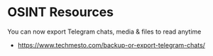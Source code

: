 # OSINT Resources

You can now export Telegram chats, media & files to read anytime 
- https://www.techmesto.com/backup-or-export-telegram-chats/

